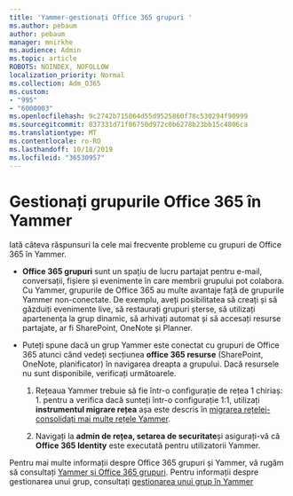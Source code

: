 ```yaml
---
title: 'Yammer-gestionați Office 365 grupuri '
ms.author: pebaum
author: pebaum
manager: mnirkhe
ms.audience: Admin
ms.topic: article
ROBOTS: NOINDEX, NOFOLLOW
localization_priority: Normal
ms.collection: Adm_O365
ms.custom:
- "995"
- "6000003"
ms.openlocfilehash: 9c2742b715064d55d9525860f78c530294f90999
ms.sourcegitcommit: 037331d71f06750d972c0b6278b23bb15c4806ca
ms.translationtype: MT
ms.contentlocale: ro-RO
ms.lasthandoff: 10/18/2019
ms.locfileid: "36530957"
---
```

# <a name="manage-office-365-groups-in-yammer"></a>Gestionați grupurile Office 365 în Yammer

Iată câteva răspunsuri la cele mai frecvente probleme cu grupuri de Office 365 în Yammer.

* **Office 365 grupuri** sunt un spațiu de lucru partajat pentru e-mail, conversații, fișiere și evenimente în care membrii grupului pot colabora. Cu Yammer, grupurile de Office 365 au multe avantaje față de grupurile Yammer non-conectate. De exemplu, aveți posibilitatea să creați și să găzduiți evenimente live, să restaurați grupuri șterse, să utilizați apartenența la grup dinamic, să arhivați automat și să accesați resurse partajate, ar fi SharePoint, OneNote și Planner.

* Puteți spune dacă un grup Yammer este conectat cu grupuri de Office 365 atunci când vedeți secțiunea **office 365 resurse** (SharePoint, OneNote, planificator) în navigarea dreapta a grupului. Dacă resursele nu sunt disponibile, verificați următoarele.

  1. Rețeaua Yammer trebuie să fie într-o configurație de rețea 1 chiriaș: 1. pentru a verifica dacă sunteți într-o configurație 1:1, utilizați **instrumentul migrare rețea** așa este descris în [migrarea rețelei-consolidați mai multe rețele Yammer](https://docs.microsoft.com/yammer/configure-your-yammer-network/consolidate-multiple-yammer-networks).

  2. Navigați la **admin de rețea, setarea de securitate**și asigurați-vă că **Office 365 Identity** este executată pentru utilizatorii Yammer.

Pentru mai multe informații despre Office 365 grupuri și Yammer, vă rugăm să consultați [Yammer și Office 365 grupuri](https://docs.microsoft.com/yammer/manage-yammer-groups/yammer-and-office-365-groups?redirectSourcePath=%252fen-us%252farticle%252fYammer-and-Office-365-Groups-d8c239dc-a48b-47ab-b85e-6b4b8191a869). Pentru informații despre gestionarea unui grup, consultați [gestionarea unui grup în Yammer](https://support.office.com/article/Manage-a-group-in-Yammer-6e05c6d6-5548-4c88-89cd-e6757a514ef2)
